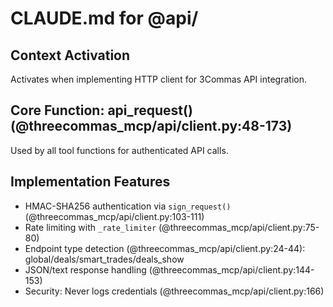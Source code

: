 # CLAUDE.md for @api/

## Context Activation
Activates when implementing HTTP client for 3Commas API integration.

## Core Function: api_request() (@threecommas_mcp/api/client.py:48-173)
Used by all tool functions for authenticated API calls.

## Implementation Features
- HMAC-SHA256 authentication via `sign_request()` (@threecommas_mcp/api/client.py:103-111)
- Rate limiting with `_rate_limiter` (@threecommas_mcp/api/client.py:75-80)
- Endpoint type detection (@threecommas_mcp/api/client.py:24-44): global/deals/smart_trades/deals_show
- JSON/text response handling (@threecommas_mcp/api/client.py:144-153)
- Security: Never logs credentials (@threecommas_mcp/api/client.py:166)